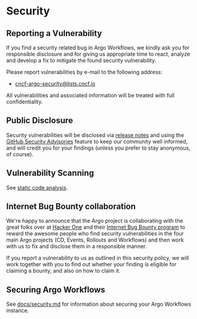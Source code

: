 # Security

## Reporting a Vulnerability

If you find a security related bug in Argo Workflows, we kindly ask you for responsible
disclosure and for giving us appropriate time to react, analyze and develop a
fix to mitigate the found security vulnerability.

Please report vulnerabilities by e-mail to the following address:

* cncf-argo-security@lists.cncf.io

All vulnerabilities and associated information will be treated with full confidentiality.

## Public Disclosure

Security vulnerabilities will be disclosed via [release notes](CHANGELOG.md) and using the
[GitHub Security Advisories](https://github.com/argoproj/argo-workflows/security/advisories)
feature to keep our community well informed, and will credit you for your findings (unless you prefer to stay anonymous, of course).

## Vulnerability Scanning

See [static code analysis](docs/static-code-analysis.md).

## Internet Bug Bounty collaboration

We're happy to announce that the Argo project is collaborating with the great
folks over at
[Hacker One](https://hackerone.com/) and their
[Internet Bug Bounty program](https://hackerone.com/ibb)
to reward the awesome people who find security vulnerabilities in the four
main Argo projects (CD, Events, Rollouts and Workflows) and then work with
us to fix and disclose them in a responsible manner.

If you report a vulnerability to us as outlined in this security policy, we
will work together with you to find out whether your finding is eligible for
claiming a bounty, and also on how to claim it.

## Securing Argo Workflows

See [docs/security.md](docs/security.md) for information about securing your Argo Workflows instance.
